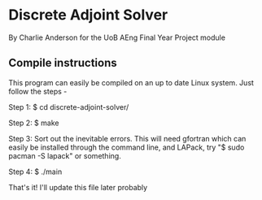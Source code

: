 # Discrete Adjoint Solver

By Charlie Anderson for the UoB AEng Final Year Project module


## Compile instructions

This program can easily be compiled on an up to date Linux system. Just follow the steps - 

Step 1: $ cd discrete-adjoint-solver/

Step 2: $ make

Step 3: Sort out the inevitable errors. This will need gfortran which can easily be installed through the command line, and LAPack, try "$ sudo pacman -S lapack" or something.

Step 4: $ ./main

That's it! I'll update this file later probably

